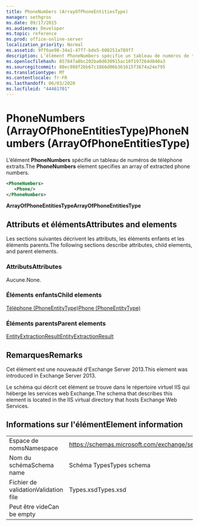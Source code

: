 ```yaml
---
title: PhoneNumbers (ArrayOfPhoneEntitiesType)
manager: sethgros
ms.date: 09/17/2015
ms.audience: Developer
ms.topic: reference
ms.prod: office-online-server
localization_priority: Normal
ms.assetid: 9ff6ae98-34a1-47f7-bde5-608251a789f7
description: L’élément PhoneNumbers spécifie un tableau de numéros de téléphone extraits.
ms.openlocfilehash: 857847a8bc202ba0d630915ac10f197264d840a3
ms.sourcegitcommit: 88ec988f2bb67c1866d06b361615f3674a24e795
ms.translationtype: MT
ms.contentlocale: fr-FR
ms.lasthandoff: 06/03/2020
ms.locfileid: "44461701"
---
```

# <a name="phonenumbers-arrayofphoneentitiestype"></a><span data-ttu-id="c5895-103">PhoneNumbers (ArrayOfPhoneEntitiesType)</span><span class="sxs-lookup"><span data-stu-id="c5895-103">PhoneNumbers (ArrayOfPhoneEntitiesType)</span></span>

<span data-ttu-id="c5895-104">L’élément **PhoneNumbers** spécifie un tableau de numéros de téléphone extraits.</span><span class="sxs-lookup"><span data-stu-id="c5895-104">The **PhoneNumbers** element specifies an array of extracted phone numbers.</span></span> 
  
```XML
<PhoneNumbers>
   <Phone/>
</PhoneNumbers>
```

 <span data-ttu-id="c5895-105">**ArrayOfPhoneEntitiesType**</span><span class="sxs-lookup"><span data-stu-id="c5895-105">**ArrayOfPhoneEntitiesType**</span></span>
## <a name="attributes-and-elements"></a><span data-ttu-id="c5895-106">Attributs et éléments</span><span class="sxs-lookup"><span data-stu-id="c5895-106">Attributes and elements</span></span>

<span data-ttu-id="c5895-107">Les sections suivantes décrivent les attributs, les éléments enfants et les éléments parents.</span><span class="sxs-lookup"><span data-stu-id="c5895-107">The following sections describe attributes, child elements, and parent elements.</span></span>
  
### <a name="attributes"></a><span data-ttu-id="c5895-108">Attributs</span><span class="sxs-lookup"><span data-stu-id="c5895-108">Attributes</span></span>

<span data-ttu-id="c5895-109">Aucune.</span><span class="sxs-lookup"><span data-stu-id="c5895-109">None.</span></span>
  
### <a name="child-elements"></a><span data-ttu-id="c5895-110">Éléments enfants</span><span class="sxs-lookup"><span data-stu-id="c5895-110">Child elements</span></span>

[<span data-ttu-id="c5895-111">Téléphone (PhoneEntityType)</span><span class="sxs-lookup"><span data-stu-id="c5895-111">Phone (PhoneEntityType)</span></span>](phone-phoneentitytype.md)
  
### <a name="parent-elements"></a><span data-ttu-id="c5895-112">Éléments parents</span><span class="sxs-lookup"><span data-stu-id="c5895-112">Parent elements</span></span>

[<span data-ttu-id="c5895-113">EntityExtractionResult</span><span class="sxs-lookup"><span data-stu-id="c5895-113">EntityExtractionResult</span></span>](entityextractionresult.md)
  
## <a name="remarks"></a><span data-ttu-id="c5895-114">Remarques</span><span class="sxs-lookup"><span data-stu-id="c5895-114">Remarks</span></span>

<span data-ttu-id="c5895-115">Cet élément est une nouveauté d'Exchange Server 2013.</span><span class="sxs-lookup"><span data-stu-id="c5895-115">This element was introduced in Exchange Server 2013.</span></span>
  
<span data-ttu-id="c5895-116">Le schéma qui décrit cet élément se trouve dans le répertoire virtuel IIS qui héberge les services web Exchange.</span><span class="sxs-lookup"><span data-stu-id="c5895-116">The schema that describes this element is located in the IIS virtual directory that hosts Exchange Web Services.</span></span>
  
## <a name="element-information"></a><span data-ttu-id="c5895-117">Informations sur l'élément</span><span class="sxs-lookup"><span data-stu-id="c5895-117">Element information</span></span>

|||
|:-----|:-----|
|<span data-ttu-id="c5895-118">Espace de noms</span><span class="sxs-lookup"><span data-stu-id="c5895-118">Namespace</span></span>  <br/> |https://schemas.microsoft.com/exchange/services/2006/types  <br/> |
|<span data-ttu-id="c5895-119">Nom du schéma</span><span class="sxs-lookup"><span data-stu-id="c5895-119">Schema name</span></span>  <br/> |<span data-ttu-id="c5895-120">Schéma Types</span><span class="sxs-lookup"><span data-stu-id="c5895-120">Types schema</span></span>  <br/> |
|<span data-ttu-id="c5895-121">Fichier de validation</span><span class="sxs-lookup"><span data-stu-id="c5895-121">Validation file</span></span>  <br/> |<span data-ttu-id="c5895-122">Types.xsd</span><span class="sxs-lookup"><span data-stu-id="c5895-122">Types.xsd</span></span>  <br/> |
|<span data-ttu-id="c5895-123">Peut être vide</span><span class="sxs-lookup"><span data-stu-id="c5895-123">Can be empty</span></span>  <br/> ||
   

